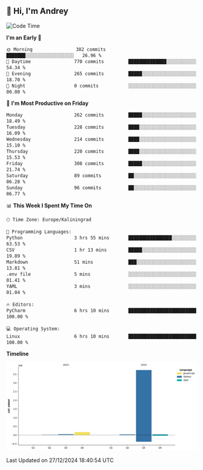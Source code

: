 ## 👋 Hi, I'm Andrey

<!--START_SECTION:waka-->
![Code Time](http://img.shields.io/badge/Code%20Time-664%20hrs%2044%20mins-blue)

**I'm an Early 🐤** 

```text
🌞 Morning                382 commits         ███████░░░░░░░░░░░░░░░░░░   26.96 % 
🌆 Daytime                770 commits         ██████████████░░░░░░░░░░░   54.34 % 
🌃 Evening                265 commits         █████░░░░░░░░░░░░░░░░░░░░   18.70 % 
🌙 Night                  0 commits           ░░░░░░░░░░░░░░░░░░░░░░░░░   00.00 % 
```
📅 **I'm Most Productive on Friday** 

```text
Monday                   262 commits         █████░░░░░░░░░░░░░░░░░░░░   18.49 % 
Tuesday                  228 commits         ████░░░░░░░░░░░░░░░░░░░░░   16.09 % 
Wednesday                214 commits         ████░░░░░░░░░░░░░░░░░░░░░   15.10 % 
Thursday                 220 commits         ████░░░░░░░░░░░░░░░░░░░░░   15.53 % 
Friday                   308 commits         █████░░░░░░░░░░░░░░░░░░░░   21.74 % 
Saturday                 89 commits          ██░░░░░░░░░░░░░░░░░░░░░░░   06.28 % 
Sunday                   96 commits          ██░░░░░░░░░░░░░░░░░░░░░░░   06.77 % 
```


📊 **This Week I Spent My Time On** 

```text
🕑︎ Time Zone: Europe/Kaliningrad

💬 Programming Languages: 
Python                   3 hrs 55 mins       ████████████████░░░░░░░░░   63.53 % 
CSV                      1 hr 13 mins        █████░░░░░░░░░░░░░░░░░░░░   19.89 % 
Markdown                 51 mins             ███░░░░░░░░░░░░░░░░░░░░░░   13.81 % 
.env file                5 mins              ░░░░░░░░░░░░░░░░░░░░░░░░░   01.41 % 
YAML                     3 mins              ░░░░░░░░░░░░░░░░░░░░░░░░░   01.04 % 

🔥 Editors: 
PyCharm                  6 hrs 10 mins       █████████████████████████   100.00 % 

💻 Operating System: 
Linux                    6 hrs 10 mins       █████████████████████████   100.00 % 
```

**Timeline**

![Lines of Code chart](https://raw.githubusercontent.com/Mist3s/Mist3s/main/assets/bar_graph.png)


 Last Updated on 27/12/2024 18:40:54 UTC
<!--END_SECTION:waka-->

